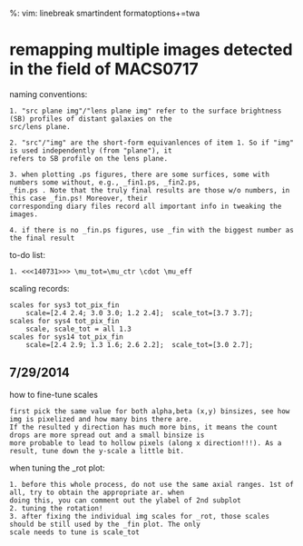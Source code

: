 %: vim: linebreak smartindent formatoptions+=twa

remapping multiple images detected in the field of MACS0717
===================

naming conventions:

    1. "src plane img"/"lens plane img" refer to the surface brightness (SB) profiles of distant galaxies on the 
    src/lens plane.

    2. "src"/"img" are the short-form equivanlences of item 1. So if "img" is used independently (from "plane"), it 
    refers to SB profile on the lens plane. 

    3. when plotting .ps figures, there are some surfices, some with numbers some without, e.g., _fin1.ps, _fin2.ps, 
    _fin.ps . Note that the truly final results are those w/o numbers, in this case _fin.ps! Moreover, their 
    corresponding diary files record all important info in tweaking the images.

    4. if there is no _fin.ps figures, use _fin with the biggest number as the final result

to-do list:

    1. <<<140731>>> \mu_tot=\mu_ctr \cdot \mu_eff

scaling records:

    scales for sys3 tot_pix_fin
        scale=[2.4 2.4; 3.0 3.0; 1.2 2.4];  scale_tot=[3.7 3.7];
    scales for sys4 tot_pix_fin
        scale, scale_tot = all 1.3
    scales for sys14 tot_pix_fin
        scale=[2.4 2.9; 1.3 1.6; 2.6 2.2];  scale_tot=[3.0 2.7];

7/29/2014
---------
how to fine-tune scales

    first pick the same value for both alpha,beta (x,y) binsizes, see how img is pixelized and how many bins there are.  
    If the resulted y direction has much more bins, it means the count drops are more spread out and a small binsize is 
    more probable to lead to hollow pixels (along x direction!!!). As a result, tune down the y-scale a little bit.

when tuning the _rot plot:
    
    1. before this whole process, do not use the same axial ranges. 1st of all, try to obtain the appropriate ar. when 
    doing this, you can comment out the ylabel of 2nd subplot
    2. tuning the rotation!
    3. after fixing the individual img scales for _rot, those scales should be still used by the _fin plot. The only 
    scale needs to tune is scale_tot

